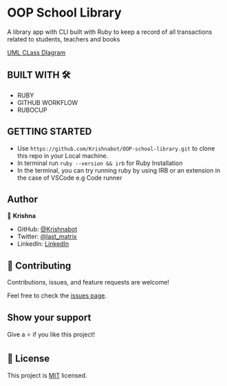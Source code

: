 # OOP School Library
A library app with CLI built with Ruby to keep a record of all transactions related to students, teachers and books


[UML CLass DIagram](https://user-images.githubusercontent.com/40334904/201475709-42f68416-931a-4fe1-bf3c-a352f2fc9253.png)
## BUILT WITH  :hammer_and_wrench: 

- RUBY
- GITHUB WORKFLOW
- RUBOCUP

## GETTING STARTED

- Use `https://github.com/Krishnabot/OOP-school-library.git` to clone this repo in your Local machine.
- In terminal  run `ruby --version && irb` for Ruby Installation 
- In the terminal, you can try running ruby by using IRB or an extension in the case of VSCode e.g Code runner

## Author

👤 **Krishna**

- GitHub: [@Krishnabot](https://github.com/Krishnabot)
- Twitter: [@last_matrix](https://twitter.com/last_matrix)
- LinkedIn: [LinkedIn](https://www.linkedin.com/in/krishna-prasad-acharya-3596bb130/)


## 🤝 Contributing

Contributions, issues, and feature requests are welcome!

Feel free to check the [issues page](https://github.com/Krishnabot/OOP-school-library/issues).

## Show your support

Give a ⭐️ if you like this project!

## 📝 License

This project is [MIT](./LICENSE) licensed.
